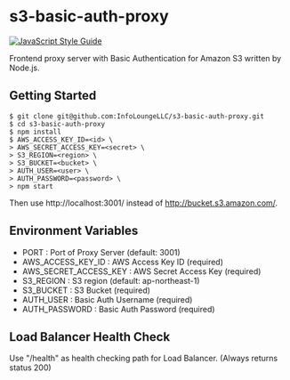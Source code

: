 # s3-basic-auth-proxy
[![JavaScript Style Guide](https://img.shields.io/badge/code_style-standard-brightgreen.svg)](https://standardjs.com)

Frontend proxy server with Basic Authentication for Amazon S3 written by Node.js.

## Getting Started

    $ git clone git@github.com:InfoLoungeLLC/s3-basic-auth-proxy.git
    $ cd s3-basic-auth-proxy
    $ npm install
    $ AWS_ACCESS_KEY_ID=<id> \
    > AWS_SECRET_ACCESS_KEY=<secret> \
    > S3_REGION=<region> \
    > S3_BUCKET=<bucket> \
    > AUTH_USER=<user> \
    > AUTH_PASSWORD=<password> \
    > npm start

Then use http://localhost:3001/ instead of http://bucket.s3.amazon.com/.

## Environment Variables

- PORT : Port of Proxy Server (default: 3001)
- AWS_ACCESS_KEY_ID : AWS Access Key ID (required)
- AWS_SECRET_ACCESS_KEY : AWS Secret Access Key (required)
- S3_REGION : S3 region (default: ap-northeast-1)
- S3_BUCKET : S3 Bucket (required)
- AUTH_USER : Basic Auth Username (required)
- AUTH_PASSWORD : Basic Auth Password (required)

## Load Balancer Health Check

Use "/health" as health checking path for Load Balancer. (Always returns status 200)
